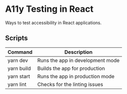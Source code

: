 # A11y Testing in React

Ways to test accessibility in React applications.

## Scripts

| Command    | Description                      |
| ---------- | -------------------------------- |
| yarn dev   | Runs the app in development mode |
| yarn build | Builds the app for production    |
| yarn start | Runs the app in production mode  |
| yarn lint  | Checks for the linting issues    |
